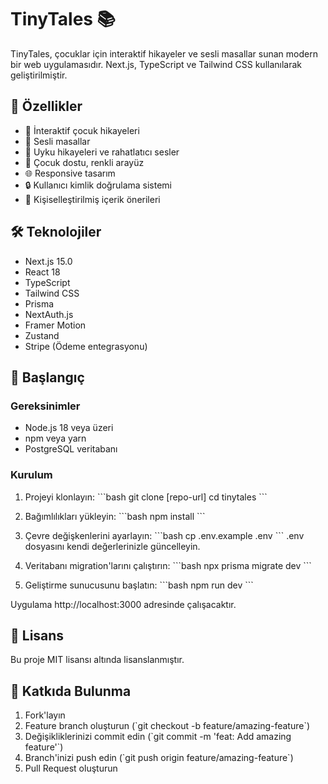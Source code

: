 # TinyTales 📚

TinyTales, çocuklar için interaktif hikayeler ve sesli masallar sunan modern bir web uygulamasıdır. Next.js, TypeScript ve Tailwind CSS kullanılarak geliştirilmiştir.

## 🚀 Özellikler

- 📖 İnteraktif çocuk hikayeleri
- 🎵 Sesli masallar
- 🌙 Uyku hikayeleri ve rahatlatıcı sesler
- 🎨 Çocuk dostu, renkli arayüz
- 🌐 Responsive tasarım
- 🔒 Kullanıcı kimlik doğrulama sistemi
- 🎯 Kişiselleştirilmiş içerik önerileri

## 🛠️ Teknolojiler

- Next.js 15.0
- React 18
- TypeScript
- Tailwind CSS
- Prisma
- NextAuth.js
- Framer Motion
- Zustand
- Stripe (Ödeme entegrasyonu)

## 🚀 Başlangıç

### Gereksinimler

- Node.js 18 veya üzeri
- npm veya yarn
- PostgreSQL veritabanı

### Kurulum

1. Projeyi klonlayın:
\`\`\`bash
git clone [repo-url]
cd tinytales
\`\`\`

2. Bağımlılıkları yükleyin:
\`\`\`bash
npm install
\`\`\`

3. Çevre değişkenlerini ayarlayın:
\`\`\`bash
cp .env.example .env
\`\`\`
.env dosyasını kendi değerlerinizle güncelleyin.

4. Veritabanı migration'larını çalıştırın:
\`\`\`bash
npx prisma migrate dev
\`\`\`

5. Geliştirme sunucusunu başlatın:
\`\`\`bash
npm run dev
\`\`\`

Uygulama http://localhost:3000 adresinde çalışacaktır.

## 📝 Lisans

Bu proje MIT lisansı altında lisanslanmıştır.

## 👥 Katkıda Bulunma

1. Fork'layın
2. Feature branch oluşturun (\`git checkout -b feature/amazing-feature\`)
3. Değişikliklerinizi commit edin (\`git commit -m 'feat: Add amazing feature'\`)
4. Branch'inizi push edin (\`git push origin feature/amazing-feature\`)
5. Pull Request oluşturun
